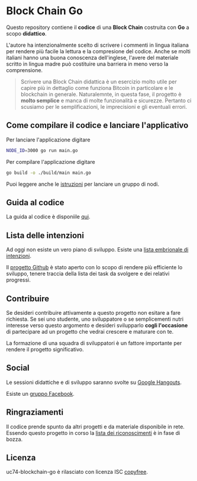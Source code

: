 # Block Chain Go

Questo repository contiene il **codice** di una **Block Chain** costruita con **Go** a scopo **didattico**.

L'autore ha intenzionalmente scelto di scrivere i commenti in lingua italiana
per rendere più facile la lettura e la compresione del codice.
Anche se molti italiani hanno una buona conoscenza dell'inglese,
l'avere del materiale scritto in lingua madre può costituire una barriera in meno verso la comprensione.

> Scrivere una Block Chain didattica è un esercizio molto utile per capire più in dettaglio come funziona Bitcoin in
> particolare e le blockchain in generale.
> Naturalemnte, in questa fase, il progetto è **molto semplice** e manca di molte funzionalità e sicurezze.
> Pertanto ci scusiamo per le semplificazioni, le imprecisioni e gli eventuali errori.

## Come compilare il codice e lanciare l'applicativo

Per lanciare l'applicazione digitare

```bash
NODE_ID=3000 go run main.go
```

Per compilare l'applicazione digitare

```bash
go build -o ./build/main main.go
```

Puoi leggere anche le [istruzioni](./doc/run-test.md) per lanciare un gruppo di nodi.

## Guida al codice

La guida al codice è disponiile [qui](./doc/guida-al-codice.md).

## Lista delle intenzioni

Ad oggi non esiste un vero piano di sviluppo. Esiste una [lista embrionale di intenzioni](./doc/lista-delle-intenzioni.md).

Il [progetto Github](https://github.com/lp74/uc74-blockchain-go/projects/2) è stato aperto con lo scopo di rendere più 
efficiente lo sviluppo, tenere traccia della lista dei task da svolgere e dei relativi progressi.

## Contribuire

Se desideri contribuire attivamente a questo progetto non esitare a fare richiesta.
Se sei uno studente, uno sviluppatore o se semplicementi nutri interesse verso questo argomento
e desideri svilupparlo **cogli l'occasione** di partecipare ad un progetto che vedrai crescere e maturare con te.

La formazione di una squadra di sviluppatori è un fattore importante per rendere il progetto significativo.

## Social

Le sessioni didattiche e di sviluppo saranno svolte su [Google Hangouts](https://hangouts.google.com/call/H31OeGPrGF-psacIBO5bAEEI).

Esiste un [gruppo Facebook](https://www.facebook.com/groups/589092555181621/).

## Ringraziamenti

Il codice prende spunto da altri progetti e da materiale disponibile in rete.
Essendo questo progetto in corso la [lista dei riconoscimenti](./doc/riferimenti.md) è in fase di bozza.

## Licenza

uc74-blockchain-go è rilasciato con licenza ISC [copyfree](http://copyfree.org).
